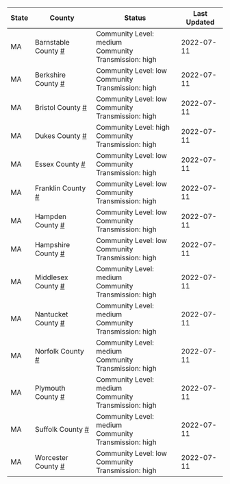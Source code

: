 State | County | Status | Last Updated
--- | --- | --- | --- 
MA | Barnstable County <a href="#barnstable_county">#</a> | <a name="barnstable_county"></a>Community Level: medium<br/>Community Transmission: high | 2022-07-11
MA | Berkshire County <a href="#berkshire_county">#</a> | <a name="berkshire_county"></a>Community Level: low<br/>Community Transmission: high | 2022-07-11
MA | Bristol County <a href="#bristol_county">#</a> | <a name="bristol_county"></a>Community Level: low<br/>Community Transmission: high | 2022-07-11
MA | Dukes County <a href="#dukes_county">#</a> | <a name="dukes_county"></a>Community Level: high<br/>Community Transmission: high | 2022-07-11
MA | Essex County <a href="#essex_county">#</a> | <a name="essex_county"></a>Community Level: low<br/>Community Transmission: high | 2022-07-11
MA | Franklin County <a href="#franklin_county">#</a> | <a name="franklin_county"></a>Community Level: low<br/>Community Transmission: high | 2022-07-11
MA | Hampden County <a href="#hampden_county">#</a> | <a name="hampden_county"></a>Community Level: low<br/>Community Transmission: high | 2022-07-11
MA | Hampshire County <a href="#hampshire_county">#</a> | <a name="hampshire_county"></a>Community Level: low<br/>Community Transmission: high | 2022-07-11
MA | Middlesex County <a href="#middlesex_county">#</a> | <a name="middlesex_county"></a>Community Level: medium<br/>Community Transmission: high | 2022-07-11
MA | Nantucket County <a href="#nantucket_county">#</a> | <a name="nantucket_county"></a>Community Level: medium<br/>Community Transmission: high | 2022-07-11
MA | Norfolk County <a href="#norfolk_county">#</a> | <a name="norfolk_county"></a>Community Level: medium<br/>Community Transmission: high | 2022-07-11
MA | Plymouth County <a href="#plymouth_county">#</a> | <a name="plymouth_county"></a>Community Level: medium<br/>Community Transmission: high | 2022-07-11
MA | Suffolk County <a href="#suffolk_county">#</a> | <a name="suffolk_county"></a>Community Level: medium<br/>Community Transmission: high | 2022-07-11
MA | Worcester County <a href="#worcester_county">#</a> | <a name="worcester_county"></a>Community Level: low<br/>Community Transmission: high | 2022-07-11
